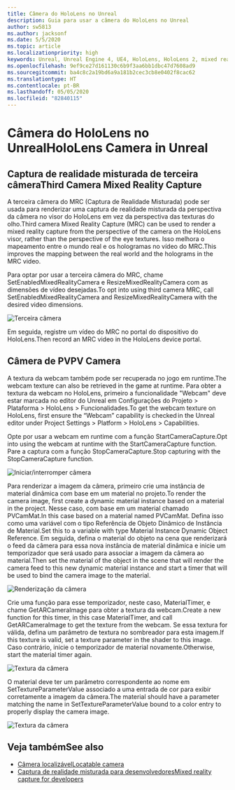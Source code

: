 ```yaml
---
title: Câmera do HoloLens no Unreal
description: Guia para usar a câmera do HoloLens no Unreal
author: sw5813
ms.author: jacksonf
ms.date: 5/5/2020
ms.topic: article
ms.localizationpriority: high
keywords: Unreal, Unreal Engine 4, UE4, HoloLens, HoloLens 2, mixed reality, development, features, documentation, guides, holograms, camera, 3rd camera, MRC
ms.openlocfilehash: 9ef9ce27d161130c6b9f3aa6bb1dbc47d7608ad9
ms.sourcegitcommit: ba4c8c2a19bd6a9a181b2cec3cb8e0402f8cac62
ms.translationtype: HT
ms.contentlocale: pt-BR
ms.lasthandoff: 05/05/2020
ms.locfileid: "82840115"
---
```

# <a name="hololens-camera-in-unreal"></a><span data-ttu-id="c62f9-104">Câmera do HoloLens no Unreal</span><span class="sxs-lookup"><span data-stu-id="c62f9-104">HoloLens Camera in Unreal</span></span>

## <a name="third-camera-mixed-reality-capture"></a><span data-ttu-id="c62f9-105">Captura de realidade misturada de terceira câmera</span><span class="sxs-lookup"><span data-stu-id="c62f9-105">Third Camera Mixed Reality Capture</span></span>

<span data-ttu-id="c62f9-106">A terceira câmera do MRC (Captura de Realidade Misturada) pode ser usada para renderizar uma captura de realidade misturada da perspectiva da câmera no visor do HoloLens em vez da perspectiva das texturas do olho.</span><span class="sxs-lookup"><span data-stu-id="c62f9-106">Third camera Mixed Reality Capture (MRC) can be used to render a mixed reality capture from the perspective of the camera on the HoloLens visor, rather than the perspective of the eye textures.</span></span>  <span data-ttu-id="c62f9-107">Isso melhora o mapeamento entre o mundo real e os hologramas no vídeo do MRC.</span><span class="sxs-lookup"><span data-stu-id="c62f9-107">This improves the mapping between the real world and the holograms in the MRC video.</span></span> 

<span data-ttu-id="c62f9-108">Para optar por usar a terceira câmera do MRC, chame SetEnabledMixedRealityCamera e ResizeMixedRealityCamera com as dimensões de vídeo desejadas.</span><span class="sxs-lookup"><span data-stu-id="c62f9-108">To opt into using third camera MRC, call SetEnabledMixedRealityCamera and ResizeMixedRealityCamera with the desired video dimensions.</span></span> 

![Terceira câmera](images/unreal-camera-3rd.PNG)

<span data-ttu-id="c62f9-110">Em seguida, registre um vídeo do MRC no portal do dispositivo do HoloLens.</span><span class="sxs-lookup"><span data-stu-id="c62f9-110">Then record an MRC video in the HoloLens device portal.</span></span> 

## <a name="pv-camera"></a><span data-ttu-id="c62f9-111">Câmera de PV</span><span class="sxs-lookup"><span data-stu-id="c62f9-111">PV Camera</span></span>

<span data-ttu-id="c62f9-112">A textura da webcam também pode ser recuperada no jogo em runtime.</span><span class="sxs-lookup"><span data-stu-id="c62f9-112">The webcam texture can also be retrieved in the game at runtime.</span></span>  <span data-ttu-id="c62f9-113">Para obter a textura da webcam no HoloLens, primeiro a funcionalidade "Webcam" deve estar marcada no editor do Unreal em Configurações do Projeto > Plataforma > HoloLens > Funcionalidades.</span><span class="sxs-lookup"><span data-stu-id="c62f9-113">To get the webcam texture on HoloLens, first ensure the “Webcam” capability is checked in the Unreal editor under Project Settings > Platform > HoloLens > Capabilities.</span></span> 

<span data-ttu-id="c62f9-114">Opte por usar a webcam em runtime com a função StartCameraCapture.</span><span class="sxs-lookup"><span data-stu-id="c62f9-114">Opt into using the webcam at runtime with the StartCameraCapture function.</span></span>  <span data-ttu-id="c62f9-115">Pare a captura com a função StopCameraCapture.</span><span class="sxs-lookup"><span data-stu-id="c62f9-115">Stop capturing with the StopCameraCapture function.</span></span> 

![Iniciar/interromper câmera](images/unreal-camera-startstop.PNG)

<span data-ttu-id="c62f9-117">Para renderizar a imagem da câmera, primeiro crie uma instância de material dinâmica com base em um material no projeto.</span><span class="sxs-lookup"><span data-stu-id="c62f9-117">To render the camera image, first create a dynamic material instance based on a material in the project.</span></span>  <span data-ttu-id="c62f9-118">Nesse caso, com base em um material chamado PVCamMat.</span><span class="sxs-lookup"><span data-stu-id="c62f9-118">In this case based on a material named PVCamMat.</span></span>  <span data-ttu-id="c62f9-119">Defina isso como uma variável com o tipo Referência de Objeto Dinâmico de Instância de Material.</span><span class="sxs-lookup"><span data-stu-id="c62f9-119">Set this to a variable with type Material Instance Dynamic Object Reference.</span></span>  <span data-ttu-id="c62f9-120">Em seguida, defina o material do objeto na cena que renderizará o feed da câmera para essa nova instância de material dinâmica e inicie um temporizador que será usado para associar a imagem da câmera ao material.</span><span class="sxs-lookup"><span data-stu-id="c62f9-120">Then set the material of the object in the scene that will render the camera feed to this new dynamic material instance and start a timer that will be used to bind the camera image to the material.</span></span> 

![Renderização da câmera](images/unreal-camera-render.PNG)

<span data-ttu-id="c62f9-122">Crie uma função para esse temporizador, neste caso, MaterialTimer, e chame GetARCameraImage para obter a textura da webcam.</span><span class="sxs-lookup"><span data-stu-id="c62f9-122">Create a new function for this timer, in this case MaterialTimer, and call GetARCameraImage to get the texture from the webcam.</span></span>  <span data-ttu-id="c62f9-123">Se essa textura for válida, defina um parâmetro de textura no sombreador para esta imagem.</span><span class="sxs-lookup"><span data-stu-id="c62f9-123">If this texture is valid, set a texture parameter in the shader to this image.</span></span>  <span data-ttu-id="c62f9-124">Caso contrário, inicie o temporizador de material novamente.</span><span class="sxs-lookup"><span data-stu-id="c62f9-124">Otherwise, start the material timer again.</span></span> 

![Textura da câmera](images/unreal-camera-texture.PNG)

<span data-ttu-id="c62f9-126">O material deve ter um parâmetro correspondente ao nome em SetTextureParameterValue associado a uma entrada de cor para exibir corretamente a imagem da câmera.</span><span class="sxs-lookup"><span data-stu-id="c62f9-126">The material should have a parameter matching the name in SetTextureParameterValue bound to a color entry to properly display the camera image.</span></span> 

![Textura da câmera](images/unreal-camera-material.PNG)

## <a name="see-also"></a><span data-ttu-id="c62f9-128">Veja também</span><span class="sxs-lookup"><span data-stu-id="c62f9-128">See also</span></span>
* [<span data-ttu-id="c62f9-129">Câmera localizável</span><span class="sxs-lookup"><span data-stu-id="c62f9-129">Locatable camera</span></span>](locatable-camera.md)
* [<span data-ttu-id="c62f9-130">Captura de realidade misturada para desenvolvedores</span><span class="sxs-lookup"><span data-stu-id="c62f9-130">Mixed reality capture for developers</span></span>](mixed-reality-capture-for-developers.md)
